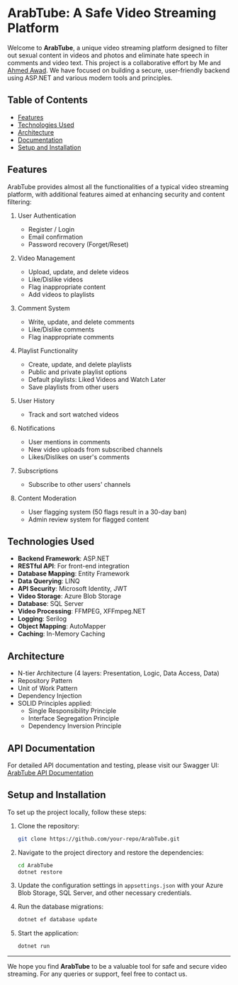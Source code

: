 # ArabTube: A Safe Video Streaming Platform

Welcome to **ArabTube**, a unique video streaming platform designed to filter out sexual content in videos and photos and eliminate hate speech in comments and video text. This project is a collaborative effort by Me and [Ahmed Awad](https://github.com/ahmedawad72). We have focused on building a secure, user-friendly backend using ASP.NET and various modern tools and principles.

## Table of Contents

- [Features](#features)
- [Technologies Used](#technologies-used)
- [Architecture](#architecture)
- [Documentation](#documentation)
- [Setup and Installation](#setup-and-installation)

## Features

ArabTube provides almost all the functionalities of a typical video streaming platform, with additional features aimed at enhancing security and content filtering:

1. User Authentication
   - Register / Login
   - Email confirmation
   - Password recovery (Forget/Reset)

2. Video Management
   - Upload, update, and delete videos
   - Like/Dislike videos
   - Flag inappropriate content
   - Add videos to playlists

3. Comment System
   - Write, update, and delete comments
   - Like/Dislike comments
   - Flag inappropriate comments

4. Playlist Functionality
   - Create, update, and delete playlists
   - Public and private playlist options
   - Default playlists: Liked Videos and Watch Later
   - Save playlists from other users

5. User History
   - Track and sort watched videos

6. Notifications
   - User mentions in comments
   - New video uploads from subscribed channels
   - Likes/Dislikes on user's comments

7. Subscriptions
   - Subscribe to other users' channels

8. Content Moderation
   - User flagging system (50 flags result in a 30-day ban)
   - Admin review system for flagged content

## Technologies Used

- **Backend Framework**: ASP.NET
- **RESTful API**: For front-end integration
- **Database Mapping**: Entity Framework
- **Data Querying**: LINQ
- **API Security**: Microsoft Identity, JWT
- **Video Storage**: Azure Blob Storage
- **Database**: SQL Server
- **Video Processing**: FFMPEG, XFFmpeg.NET
- **Logging**: Serilog
- **Object Mapping**: AutoMapper
- **Caching**: In-Memory Caching

## Architecture

- N-tier Architecture (4 layers: Presentation, Logic, Data Access, Data)
- Repository Pattern
- Unit of Work Pattern
- Dependency Injection
- SOLID Principles applied:
  - Single Responsibility Principle
  - Interface Segregation Principle
  - Dependency Inversion Principle

## API Documentation

For detailed API documentation and testing, please visit our Swagger UI:
[ArabTube API Documentation](https://arabtubedemo1.runasp.net/swagger/index.html)


## Setup and Installation

To set up the project locally, follow these steps:

1. Clone the repository:
    ```bash
    git clone https://github.com/your-repo/ArabTube.git
    ```

2. Navigate to the project directory and restore the dependencies:
    ```bash
    cd ArabTube
    dotnet restore
    ```

3. Update the configuration settings in `appsettings.json` with your Azure Blob Storage, SQL Server, and other necessary credentials.

4. Run the database migrations:
    ```bash
    dotnet ef database update
    ```

5. Start the application:
    ```bash
    dotnet run
    ```

---

We hope you find **ArabTube** to be a valuable tool for safe and secure video streaming. For any queries or support, feel free to contact us.
